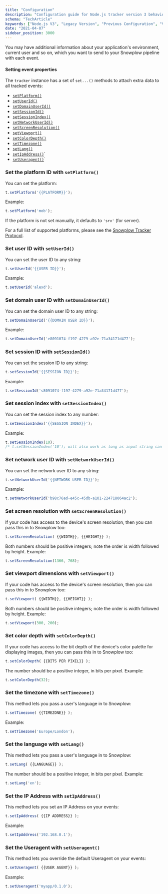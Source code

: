 ```yaml
---
title: "Configuration"
description: "Configuration guide for Node.js tracker version 3 behavioral event collection settings."
schema: "TechArticle"
keywords: ["Node.js V3", "Legacy Version", "Previous Configuration", "V3 Configuration", "Deprecated Version", "Legacy Config"]
date: "2021-04-07"
sidebar_position: 3000
---
```


You may have additional information about your application's environment, current user and so on, which you want to send to your Snowplow pipeline with each event.

#### Setting event properties

The `tracker` instance has a set of `set...()` methods to attach extra data to all tracked events:

- [`setPlatform()`](#set-the-platform-id-withsetplatform)
- [`setUserId()`](#set-user-id-withsetuserid)
- [`setDomainUserId()`](#set-domain-user-id-with-setdomainuserid)
- [`setSessionId()`](#set-session-id-with-setsessionid)
- [`setSessionIndex()`](#set-session-index-with-setsessionindex)
- [`setNetworkUserId()`](#set-network-user-id-with-setnetworkuserid)
- [`setScreenResolution()`](#set-screen-resolution-with-setscreenresolution)
- [`setViewport()`](#set-viewport-dimensions-withsetviewport)
- [`setColorDepth()`](#set-color-depth-withsetcolordepth)
- [`setTimezone()`](#set-the-timezone-withsettimezone)
- [`setLang()`](#set-the-language-withsetlang)
- [`setIpAddress()`](#set-the-ip-address-withsetipaddress)`
- [`setUseragent()`](#set-the-useragent-withsetuseragent)`

### Set the platform ID with `setPlatform()`

You can set the platform:

```javascript
t.setPlatform('{{PLATFORM}}');
```

Example:

```javascript
t.setPlatform('mob');
```

If the platform is not set manually, it defaults to `'srv'` (for server).

For a full list of supported platforms, please see the [Snowplow Tracker Protocol](/docs/events/index.md#application-parameters).

### Set user ID with `setUserId()`

You can set the user ID to any string:

```javascript
t.setUserId('{{USER ID}}');
```

Example:

```javascript
t.setUserId('alexd');
```

### Set domain user ID with `setDomainUserId()`

You can set the domain user ID to any string:

```javascript
t.setDomainUserId('{{DOMAIN USER ID}}');
```

Example:

```javascript
t.setDomainUserId('e8091074-f197-4279-a92e-71a34171d477');
```

### Set session ID with `setSessionId()`

You can set the session ID to any string:

```javascript
t.setSessionId('{{SESSION ID}}');
```

Example:

```javascript
t.setSessionId('s8091074-f197-4279-a92e-71a34171d477');
```

### Set session index with `setSessionIndex()`

You can set the session index to any number:

```javascript
t.setSessionIndex('{{SESSION INDEX}}');
```

Example:

```javascript
t.setSessionIndex(10);
/* t.setSessionIndex('10'); will also work as long as input string can be converted to a valid number. */
```


### Set network user ID with `setNetworkUserId()`

You can set the network user ID to any string:

```javascript
t.setNetworkUserId('{{NETWORK USER ID}}');
```

Example:

```javascript
t.setNetworkUserId('b98c76ad-e45c-45db-a101-224718064ac2');
```

### Set screen resolution with `setScreenResolution()`

If your code has access to the device's screen resolution, then you can pass this in to Snowplow too:

```javascript
t.setScreenResolution( {{WIDTH}}, {{HEIGHT}} );
```

Both numbers should be positive integers; note the order is width followed by height. Example:

```javascript
t.setScreenResolution(1366, 768);
```

### Set viewport dimensions with `setViewport()`

If your code has access to the device's screen resolution, then you can pass this in to Snowplow too:

```javascript
t.setViewport( {{WIDTH}}, {{HEIGHT}} );
```

Both numbers should be positive integers; note the order is width followed by height. Example:

```javascript
t.setViewport(300, 200);
```

### Set color depth with `setColorDepth()`

If your code has access to the bit depth of the device's color palette for displaying images, then you can pass this in to Snowplow too:

```javascript
t.setColorDepth( {{BITS PER PIXEL}} );
```

The number should be a positive integer, in bits per pixel. Example:

```javascript
t.setColorDepth(32);
```

### Set the timezone with `setTimezone()`

This method lets you pass a user's language in to Snowplow:

```javascript
t.setTimezone( {{TIMEZONE}} );
```

Example:

```javascript
t.setTimezone('Europe/London');
```

### Set the language with `setLang()`

This method lets you pass a user's language in to Snowplow:

```javascript
t.setLang( {{LANGUAGE}} );
```

The number should be a positive integer, in bits per pixel. Example:

```javascript
t.setLang('en');
```

### Set the IP Address with `setIpAddress()`

This method lets you set an IP Address on your events:

```javascript
t.setIpAddress( {{IP ADDRESS}} );
```

Example:

```javascript
t.setIpAddress('192.168.0.1');
```

### Set the Useragent with `setUseragent()`

This method lets you override the default Useragent on your events:

```javascript
t.setUseragent( {{USER AGENT}} );
```

Example:

```javascript
t.setUseragent('myapp/0.1.0');
```
